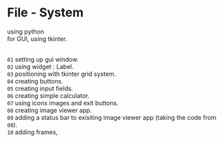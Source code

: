 # File - System

using python <br />
for GUI, using tkinter.<br /> <br />

`01` setting up gui window.<br />
`02` using widget : Label. <br />
`03` positioning with tkinter grid system.<br />
`04` creating buttons. <br />
`05` creating input fields. <br />
`06` creating simple calculator. <br />
`07` using icons images and exit buttons. <br />
`08` creating image viewer app. <br />
`09` adding a status bar to exisiting image viewer app (taking the code from `08`). <br />
`10` adding frames, <br />
